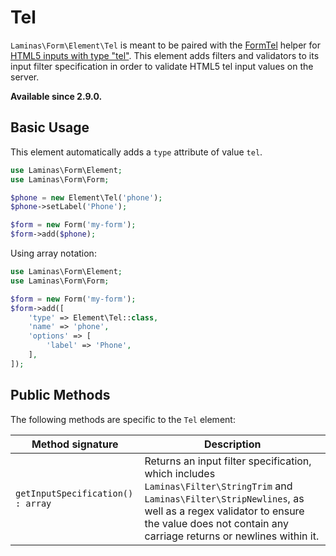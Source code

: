 # Tel

`Laminas\Form\Element\Tel` is meant to be paired with the
[FormTel](../helper/form-tel.md) helper for
[HTML5 inputs with type "tel"](http://www.whatwg.org/specs/web-apps/current-work/multipage/states-of-the-type-attribute.html#telephone-state-%28type=tel%29).
This element adds filters and validators to its input filter specification in
order to validate HTML5 tel input values on the server.

**Available since 2.9.0.**

## Basic Usage

This element automatically adds a `type` attribute of value `tel`.

```php
use Laminas\Form\Element;
use Laminas\Form\Form;

$phone = new Element\Tel('phone');
$phone->setLabel('Phone');

$form = new Form('my-form');
$form->add($phone);
```

Using array notation:

```php
use Laminas\Form\Element;
use Laminas\Form\Form;

$form = new Form('my-form');
$form->add([
    'type' => Element\Tel::class,
    'name' => 'phone',
    'options' => [
        'label' => 'Phone',
    ],
]);
```

## Public Methods

The following methods are specific to the `Tel` element:

Method signature                  | Description
--------------------------------- | -----------
`getInputSpecification() : array` | Returns an input filter specification, which includes `Laminas\Filter\StringTrim` and `Laminas\Filter\StripNewlines`, as well as a regex validator to ensure the value does not contain any carriage returns or newlines within it.
